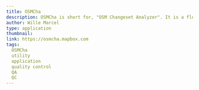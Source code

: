 ```yaml
---
title: OSMCha
description: OSMCha is short for, "OSM Changeset Analyzer". It is a flexible, powerful, and easy-to-use tool for quality control. Use it to examine your students' mapping progress.
author: Wille Marcel
type: application
thumbnail:
link: https://osmcha.mapbox.com
tags:
  OSMCha
  utility
  application
  quality control
  QA
  QC
---
```

